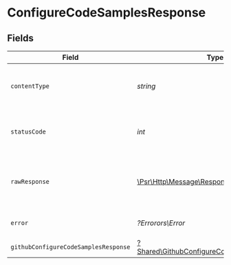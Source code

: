 # ConfigureCodeSamplesResponse


## Fields

| Field                                                                                                        | Type                                                                                                         | Required                                                                                                     | Description                                                                                                  |
| ------------------------------------------------------------------------------------------------------------ | ------------------------------------------------------------------------------------------------------------ | ------------------------------------------------------------------------------------------------------------ | ------------------------------------------------------------------------------------------------------------ |
| `contentType`                                                                                                | *string*                                                                                                     | :heavy_check_mark:                                                                                           | HTTP response content type for this operation                                                                |
| `statusCode`                                                                                                 | *int*                                                                                                        | :heavy_check_mark:                                                                                           | HTTP response status code for this operation                                                                 |
| `rawResponse`                                                                                                | [\Psr\Http\Message\ResponseInterface](https://www.php-fig.org/psr/psr-7/#33-psrhttpmessageresponseinterface) | :heavy_check_mark:                                                                                           | Raw HTTP response; suitable for custom response parsing                                                      |
| `error`                                                                                                      | *?Errorors\Error*                                                                                            | :heavy_minus_sign:                                                                                           | Default error response                                                                                       |
| `githubConfigureCodeSamplesResponse`                                                                         | [?Shared\GithubConfigureCodeSamplesResponse](../../Models/Shared/GithubConfigureCodeSamplesResponse.md)      | :heavy_minus_sign:                                                                                           | OK                                                                                                           |